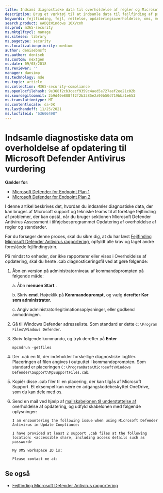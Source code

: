 ```yaml
---
title: Indsaml diagnostiske data til overholdelse af regler og Microsoft Defender Antivirus
description: Brug et værktøj til at indsamle data til fejlfinding af problemer med overholdelse af regler og standarder ved Microsoft Defender Antivirus tilføjelsesprogrammet Bedømmelse.
keywords: fejlfinding, fejl, rettelse, opdateringsoverholdelse, oms, monitor, rapport, Microsoft Defender AV
search.product: eADQiWindows 10XVcnh
ms.prod: m365-security
ms.mktglfcycl: manage
ms.sitesec: library
ms.pagetype: security
ms.localizationpriority: medium
author: denisebmsft
ms.author: deniseb
ms.custom: nextgen
ms.date: 09/03/2018
ms.reviewer: ''
manager: dansimp
ms.technology: mde
ms.topic: article
ms.collection: M365-security-compliance
ms.openlocfilehash: 9e368f2cb3cecf9359c4aed5e727aef2ee21c02b
ms.sourcegitcommit: 2b9d40e888ff2f2b3385e2a90b50d719bba1e653
ms.translationtype: MT
ms.contentlocale: da-DK
ms.lasthandoff: 11/25/2021
ms.locfileid: "63606498"
---
```

# <a name="collect-update-compliance-diagnostic-data-for-microsoft-defender-antivirus-assessment"></a>Indsamle diagnostiske data om overholdelse af opdatering til Microsoft Defender Antivirus vurdering


**Gælder for:**

- [Microsoft Defender for Endpoint Plan 1](https://go.microsoft.com/fwlink/p/?linkid=2154037)
- [Microsoft Defender for Endpoint Plan 2](https://go.microsoft.com/fwlink/p/?linkid=2154037)

I denne artikel beskrives det, hvordan du indsamler diagnostiske data, der kan bruges af Microsoft support og tekniske teams til at foretage fejlfinding af problemer, der kan opstå, når du bruger sektionen Microsoft Defender Antivirus Assessment i tilføjelsesprogrammet Opdatering af overholdelse af regler og standarder.

Før du forsøger denne proces, skal du sikre dig, at du har læst [Fejlfinding Microsoft Defender Antivirus rapportering](troubleshoot-reporting.md), opfyldt alle krav og taget andre foreslåede fejlfindingstrin.

På mindst to enheder, der ikke rapporterer eller vises i Overholdelse af opdatering, skal du hente .cab diagnosticeringsfil ved at gøre følgende:

1. Åbn en version på administratorniveau af kommandoprompten på følgende måde:

    a. Åbn **menuen Start** .

    b. Skriv **cmd**. Højreklik på **Kommandoprompt,** og vælg **derefter Kør som administrator**.

    c. Angiv administratorlegitimationsoplysninger, eller godkend anmodningen.

2. Gå til Windows Defender adresseliste. Som standard er dette `C:\Program Files\Windows Defender`.

3. Skriv følgende kommando, og tryk derefter på **Enter**

    ```Dos
    mpcmdrun -getfiles
    ```

4. Der .cab en fil, der indeholder forskellige diagnostiske logfiler. Placeringen af filen angives i outputtet i kommandoprompten. Som standard er placeringen `C:\ProgramData\Microsoft\Windows Defender\Support\MpSupportFiles.cab`.

5. Kopiér disse .cab filer til en placering, der kan tilgås af Microsoft Support. Et eksempel kan være en adgangskodebeskyttet OneDrive, som du kan dele med os.

6. Send en mail ved hjælp af <a href="mailto:ucsupport@microsoft.com?subject=MDAV assessment issue&body=I%20am%20encountering%20the%20following%20issue%20when%20using%20Windows%20Defender%20AV%20in%20Update%20Compliance%3a%20%0d%0aI%20have%20provided%20at%20least%202%20support%20.cab%20files%20at%20the%20following%20location%3a%20%3Caccessible%20share%2c%20including%20access%20details%20such%20as%20password%3E%0d%0aMy%20OMS%20workspace%20ID%20is%3a%20%0d%0aPlease%20contact%20me%20at%3a">mailskabelonen til understøttelse af</a> overholdelse af opdatering, og udfyld skabelonen med følgende oplysninger:

    ```text
    I am encountering the following issue when using Microsoft Defender Antivirus in Update Compliance:

    I have provided at least 2 support .cab files at the following location: <accessible share, including access details such as password>

    My OMS workspace ID is:

    Please contact me at:
    ```

## <a name="see-also"></a>Se også

- [Fejlfinding Microsoft Defender Antivirus rapportering](troubleshoot-reporting.md)

